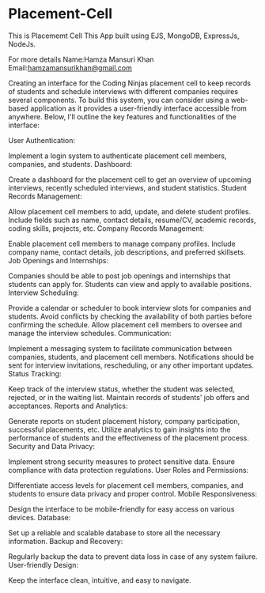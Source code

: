 # Placement-Cell
This is Placememt Cell
This App built using EJS, MongoDB, ExpressJs, NodeJs.


For more details
Name:Hamza Mansuri Khan
Email:hamzamansurikhan@gmail.com


Creating an interface for the Coding Ninjas placement cell to keep records of students and schedule interviews with different companies requires several components. To build this system, you can consider using a web-based application as it provides a user-friendly interface accessible from anywhere. Below, I'll outline the key features and functionalities of the interface:

User Authentication:

Implement a login system to authenticate placement cell members, companies, and students.
Dashboard:

Create a dashboard for the placement cell to get an overview of upcoming interviews, recently scheduled interviews, and student statistics.
Student Records Management:

Allow placement cell members to add, update, and delete student profiles.
Include fields such as name, contact details, resume/CV, academic records, coding skills, projects, etc.
Company Records Management:

Enable placement cell members to manage company profiles.
Include company name, contact details, job descriptions, and preferred skillsets.
Job Openings and Internships:

Companies should be able to post job openings and internships that students can apply for.
Students can view and apply to available positions.
Interview Scheduling:

Provide a calendar or scheduler to book interview slots for companies and students.
Avoid conflicts by checking the availability of both parties before confirming the schedule.
Allow placement cell members to oversee and manage the interview schedules.
Communication:

Implement a messaging system to facilitate communication between companies, students, and placement cell members.
Notifications should be sent for interview invitations, rescheduling, or any other important updates.
Status Tracking:

Keep track of the interview status, whether the student was selected, rejected, or in the waiting list.
Maintain records of students' job offers and acceptances.
Reports and Analytics:

Generate reports on student placement history, company participation, successful placements, etc.
Utilize analytics to gain insights into the performance of students and the effectiveness of the placement process.
Security and Data Privacy:

Implement strong security measures to protect sensitive data.
Ensure compliance with data protection regulations.
User Roles and Permissions:

Differentiate access levels for placement cell members, companies, and students to ensure data privacy and proper control.
Mobile Responsiveness:

Design the interface to be mobile-friendly for easy access on various devices.
Database:

Set up a reliable and scalable database to store all the necessary information.
Backup and Recovery:

Regularly backup the data to prevent data loss in case of any system failure.
User-friendly Design:

Keep the interface clean, intuitive, and easy to navigate.
